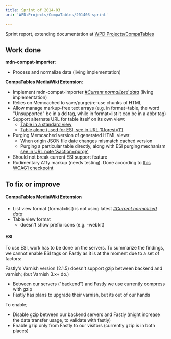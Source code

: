 ```yaml
---
title: Sprint of 2014-03
uri: 'WPD:Projects/CompaTables/201403-sprint'

---
```

Sprint report, extending documentation at [WPD:Projects/CompaTables](/WPD:Projects/CompaTables)

## <span>Work done</span>

**mdn-compat-importer**:

-   Process and normalize data (living implementation)

**CompaTables MediaWiki Extension**:

-   Implement mdn-compat-importer *[\#Current normalized data](#Current_normalized_data)* (living implementation)
-   Relies on Memcached to save/purge/re-use chunks of HTML
-   Allow manage markup-free text arrays (e.g. in format=table, the word "Unsupported" be in a dd tag, while in format=list it can be in a abbr tag)
-   Support alternate URL for table itself on its own view:
    -   [Table in a standard view](http://docs.webplatform.org/test/Special:Compatables?feature=border-radius&format=table)
    -   [Table alone (used for ESI, see in URL '&foresi=1')](http://docs.webplatform.org/test/Special:Compatables?feature=border-radius&format=table&foresi=1)
-   Purging Memcached version of generated HTML views:
    -   When origin JSON file date changes mismatch cached version
    -   Purging a particular table directly, along with ESI purging mechanism [see in URL note '&action=purge'](http://docs.webplatform.org/test/Special:Compatables?feature=border-radius&format=table&action=purge)
-   Should not break current ESI support feature
-   Rudimentary A11y markup (needs testing). Done according to [this WCAG1 checkpoint](http://www.w3.org/TR/WCAG10-HTML-TECHS/#identifying-table-rows-columns)

## <span>To fix or improve</span>

#### <span>CompaTables MediaWiki Extension</span>

-   List view format (format=list) is not using latest *[\#Current normalized data](#Current_normalized_data)*
-   Table view format
    -   doesn't show prefix icons (e.g. -webkit)

#### <span>ESI</span>

To use ESI, work has to be done on the servers. To summarize the findings, we cannot enable ESI tags on Fastly as it is at the moment due to a set of factors:

Fastly's Varnish version (2.1.5) doesn't support gzip between backend and varnish; (but Varnish 3.x+ do.)

-   Between our servers ("backend") and Fastly we use currently compress with gzip
-   Fastly has plans to upgrade their varnish, but its out of our hands

To enable;

-   Disable gzip between our backend servers and Fastly (might increase the data transfer usage, to validate with fastly)
-   Enable gzip only from Fastly to our visitors (currently gzip is in both places)
